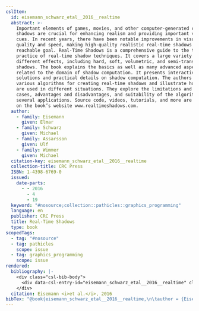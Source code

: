 ```yaml
---
cslItem:
  id: eisemann_schwarz_etal__2016__realtime
  abstract: >-
    Important elements of games, movies, and other computer-generated content,
    shadows are crucial for enhancing realism and providing important visual
    cues. In recent years, there have been notable improvements in visual
    quality and speed, making high-quality realistic real-time shadows a
    reachable goal. Real-Time Shadows is a comprehensive guide to the theory and
    practice of real-time shadow techniques. It covers a large variety of
    different effects, including hard, soft, volumetric, and semi-transparent
    shadows. The book explains the basics as well as many advanced aspects
    related to the domain of shadow computation. It presents interactive
    solutions and practical details on shadow computation. The authors compare
    various algorithms for creating real-time shadows and illustrate how they
    are used in different situations. They explore the limitations and failure
    cases, advantages and disadvantages, and suitability of the algorithms in
    several applications. Source code, videos, tutorials, and more are available
    on the book’s website www.realtimeshadows.com.
  author:
    - family: Eisemann
      given: Elmar
    - family: Schwarz
      given: Michael
    - family: Assarsson
      given: Ulf
    - family: Wimmer
      given: Michael
  citation-key: eisemann_schwarz_etal__2016__realtime
  collection-title: CRC Press
  ISBN: 1-4398-6769-0
  issued:
    date-parts:
      - - 2016
        - 4
        - 19
  keyword: "#nosource;collection::pathicles::graphics_programming"
  language: en
  publisher: CRC Press
  title: Real-Time Shadows
  type: book
scopedTags:
  - tag: "#nosource"
  - tag: pathicles
    scope: issue
  - tag: graphics_programming
    scope: issue
rendered:
  bibliography: |-
    <div class="csl-bib-body">
      <div data-csl-entry-id="eisemann_schwarz_etal__2016__realtime" class="csl-entry">Eisemann, E. <i>et al.</i> 2016 <i>Real-Time Shadows</i>. CRC Press (CRC Press).</div>
    </div>
  citation: Eisemann <i>et al.</i>, 2016
bibTex: "@book{eisemann_schwarz_etal__2016__realtime,\n\tauthor = {Eisemann, Elmar and Schwarz, Michael and Assarsson, Ulf and Wimmer, Michael},\n\tseries = {CRC {Press}},\n\tyear = {2016},\n\tmonth = {apr 19},\n\tpublisher = {CRC Press},\n\ttitle = {Real-{Time} {Shadows}},\n}\n\n"
---
```

